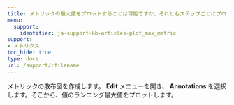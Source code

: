 ```yaml
---
title: メトリックの最大値をプロットすることは可能ですか、それともステップごとにプロットする必要がありますか？
menu:
  support:
    identifier: ja-support-kb-articles-plot_max_metric
support:
- メトリクス
toc_hide: true
type: docs
url: /support/:filename
---
```


メトリックの散布図を作成します。 **Edit** メニューを開き、 **Annotations** を選択します。そこから、値のランニング最大値をプロットします。
